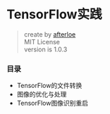 TensorFlow实践
===
> create by [afterloe](605728727@qq.com)  
> MIT License  
> version is 1.0.3  

### 目录
* TensorFlow的文件转换
* 图像的优化与处理
* TensorFlow图像识别重启
